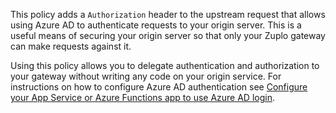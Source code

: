 This policy adds a `Authorization` header to the upstream request that allows using Azure AD to authenticate requests to your origin server. This is a useful means of securing your origin server so that only your Zuplo gateway can make requests against it.

Using this policy allows you to delegate authentication and authorization to your gateway without writing any code on your origin service. For instructions on how to configure Azure AD authentication see [Configure your App Service or Azure Functions app to use Azure AD login](https://learn.microsoft.com/en-us/azure/app-service/configure-authentication-provider-aad)<!-- -->.
